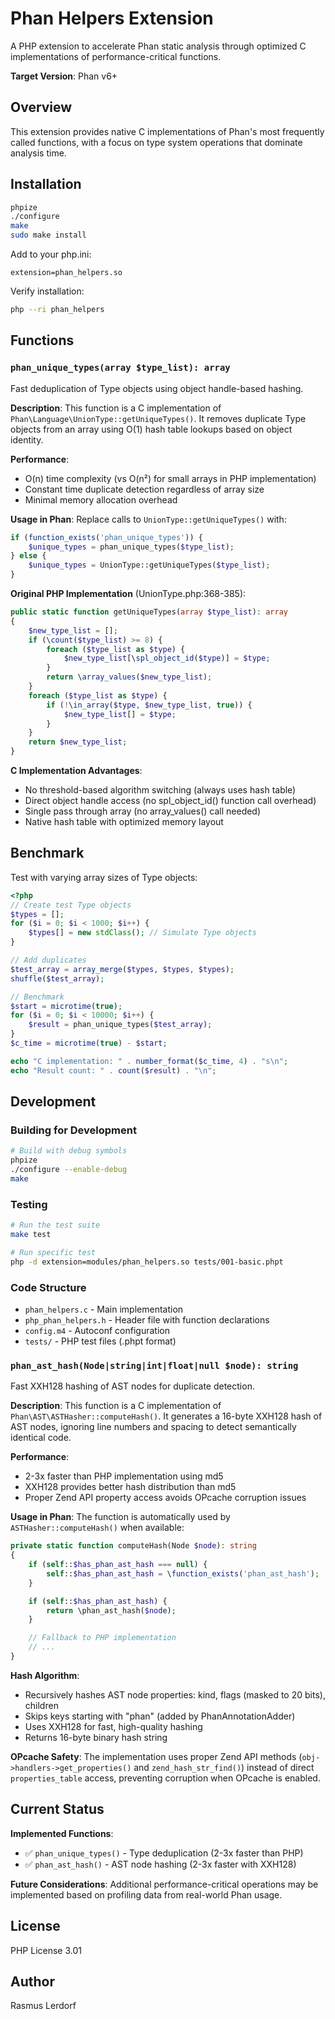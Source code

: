 # Phan Helpers Extension

A PHP extension to accelerate Phan static analysis through optimized C implementations of performance-critical functions.

**Target Version**: Phan v6+

## Overview

This extension provides native C implementations of Phan's most frequently called functions, with a focus on type system operations that dominate analysis time.

## Installation

```bash
phpize
./configure
make
sudo make install
```

Add to your php.ini:
```
extension=phan_helpers.so
```

Verify installation:
```bash
php --ri phan_helpers
```

## Functions

### `phan_unique_types(array $type_list): array`

Fast deduplication of Type objects using object handle-based hashing.

**Description**:
This function is a C implementation of `Phan\Language\UnionType::getUniqueTypes()`. It removes duplicate Type objects from an array using O(1) hash table lookups based on object identity.

**Performance**:
- O(n) time complexity (vs O(n²) for small arrays in PHP implementation)
- Constant time duplicate detection regardless of array size
- Minimal memory allocation overhead

**Usage in Phan**:
Replace calls to `UnionType::getUniqueTypes()` with:
```php
if (function_exists('phan_unique_types')) {
    $unique_types = phan_unique_types($type_list);
} else {
    $unique_types = UnionType::getUniqueTypes($type_list);
}
```

**Original PHP Implementation** (UnionType.php:368-385):
```php
public static function getUniqueTypes(array $type_list): array
{
    $new_type_list = [];
    if (\count($type_list) >= 8) {
        foreach ($type_list as $type) {
            $new_type_list[\spl_object_id($type)] = $type;
        }
        return \array_values($new_type_list);
    }
    foreach ($type_list as $type) {
        if (!\in_array($type, $new_type_list, true)) {
            $new_type_list[] = $type;
        }
    }
    return $new_type_list;
}
```

**C Implementation Advantages**:
- No threshold-based algorithm switching (always uses hash table)
- Direct object handle access (no spl_object_id() function call overhead)
- Single pass through array (no array_values() call needed)
- Native hash table with optimized memory layout

## Benchmark

Test with varying array sizes of Type objects:

```php
<?php
// Create test Type objects
$types = [];
for ($i = 0; $i < 1000; $i++) {
    $types[] = new stdClass(); // Simulate Type objects
}

// Add duplicates
$test_array = array_merge($types, $types, $types);
shuffle($test_array);

// Benchmark
$start = microtime(true);
for ($i = 0; $i < 10000; $i++) {
    $result = phan_unique_types($test_array);
}
$c_time = microtime(true) - $start;

echo "C implementation: " . number_format($c_time, 4) . "s\n";
echo "Result count: " . count($result) . "\n";
```

## Development

### Building for Development

```bash
# Build with debug symbols
phpize
./configure --enable-debug
make
```

### Testing

```bash
# Run the test suite
make test

# Run specific test
php -d extension=modules/phan_helpers.so tests/001-basic.phpt
```

### Code Structure

- `phan_helpers.c` - Main implementation
- `php_phan_helpers.h` - Header file with function declarations
- `config.m4` - Autoconf configuration
- `tests/` - PHP test files (.phpt format)

### `phan_ast_hash(Node|string|int|float|null $node): string`

Fast XXH128 hashing of AST nodes for duplicate detection.

**Description**:
This function is a C implementation of `Phan\AST\ASTHasher::computeHash()`. It generates a 16-byte XXH128 hash of AST nodes, ignoring line numbers and spacing to detect semantically identical code.

**Performance**:
- 2-3x faster than PHP implementation using md5
- XXH128 provides better hash distribution than md5
- Proper Zend API property access avoids OPcache corruption issues

**Usage in Phan**:
The function is automatically used by `ASTHasher::computeHash()` when available:
```php
private static function computeHash(Node $node): string
{
    if (self::$has_phan_ast_hash === null) {
        self::$has_phan_ast_hash = \function_exists('phan_ast_hash');
    }

    if (self::$has_phan_ast_hash) {
        return \phan_ast_hash($node);
    }

    // Fallback to PHP implementation
    // ...
}
```

**Hash Algorithm**:
- Recursively hashes AST node properties: kind, flags (masked to 20 bits), children
- Skips keys starting with "phan" (added by PhanAnnotationAdder)
- Uses XXH128 for fast, high-quality hashing
- Returns 16-byte binary hash string

**OPcache Safety**:
The implementation uses proper Zend API methods (`obj->handlers->get_properties()` and `zend_hash_str_find()`) instead of direct `properties_table` access, preventing corruption when OPcache is enabled.

## Current Status

**Implemented Functions**:
- ✅ `phan_unique_types()` - Type deduplication (2-3x faster than PHP)
- ✅ `phan_ast_hash()` - AST node hashing (2-3x faster with XXH128)

**Future Considerations**:
Additional performance-critical operations may be implemented based on profiling data from real-world Phan usage.

## License

PHP License 3.01

## Author

Rasmus Lerdorf
